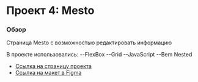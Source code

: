 # Проект 4: Mesto

### Обзор
Страница Mesto с возможностью редактировать информацию


В проекте использовались:
--FlexBox
--Grid
--JavaScript
--Bem Nested


* [Ссылка на страницу проекта](https://aliaksandrhrychonak.github.io/mesto/)
* [Ссылка на макет в Figma](https://www.figma.com/file/2cn9N9jSkmxD84oJik7xL7/JavaScript.-Sprint-4?node-id=0%3A1)
